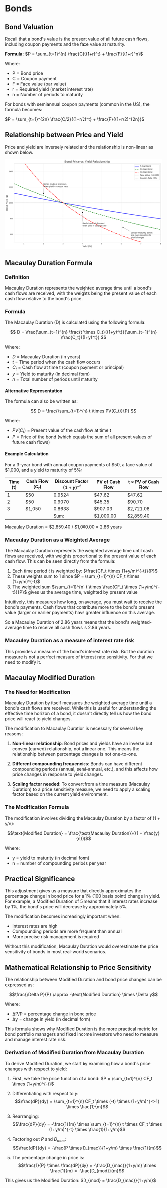 # Bonds
## Bond Valuation

Recall that a bond's value is the present value of all future cash flows, including coupon payments and the face value at maturity.

**Formula:**
$P = \sum_{t=1}^{n} \frac{C}{(1+r)^t} + \frac{F}{(1+r)^n}$

Where:
- P = Bond price
- C = Coupon payment
- F = Face value (par value)
- r = Required yield (market interest rate)
- n = Number of periods to maturity

For bonds with semiannual coupon payments (common in the US), the formula becomes:

$P = \sum_{t=1}^{2n} \frac{C/2}{(1+r/2)^t} + \frac{F}{(1+r/2)^{2n}}$

## Relationship between Price and Yield

Price and yield  are inversely related and the relationship is non-linear as shown below.

![Bond Price vs Yield Chart](images\bond_price_yield_chart.png)

## Macaulay Duration Formula

### Definition
Macaulay Duration represents the weighted average time until a bond's cash flows are received, with the weights being the present value of each cash flow relative to the bond's price.

### Formula

The Macaulay Duration (D) is calculated using the following formula:

$$
D = \frac{\sum_{t=1}^{n} \frac{t \times C_t}{(1+y)^t}}{\sum_{t=1}^{n} \frac{C_t}{(1+y)^t}}
$$

Where:
- $D$ = Macaulay Duration (in years)
- $t$ = Time period when the cash flow occurs
- $C_t$ = Cash flow at time t (coupon payment or principal)
- $y$ = Yield to maturity (in decimal form)
- $n$ = Total number of periods until maturity

#### Alternative Representation

The formula can also be written as:

$$
D = \frac{\sum_{t=1}^{n} t \times PV(C_t)}{P}
$$

Where:
- $PV(C_t)$ = Present value of the cash flow at time t
- $P$ = Price of the bond (which equals the sum of all present values of future cash flows)

#### Example Calculation

For a 3-year bond with annual coupon payments of $50, a face value of $1,000, and a yield to maturity of 5%:

| Time (t) | Cash Flow ($C_t$) | Discount Factor $(1+y)^{-t}$ | PV of Cash Flow | t × PV of Cash Flow |
|----------|------------------|------------------------|-----------------|---------------------|
| 1        | $50              | 0.9524                 | $47.62          | $47.62              |
| 2        | $50              | 0.9070                 | $45.35          | $90.70              |
| 3        | $1,050           | 0.8638                 | $907.03         | $2,721.08           |
|          |                  | Sum:                   | $1,000.00       | $2,859.40           |

Macaulay Duration = $2,859.40 / $1,000.00 = 2.86 years

### Macaulay Duration as a Weighted Average

The Macaulay Duration represents the weighted average time until cash flows are received, with weights proportional to the present value of each cash flow. This can be seen directly from the formula:

1. Each time period $t$ is weighted by: $\frac{CF_t \times (1+y/m)^{-t}}{P}$
2. These weights sum to 1 since $P = \sum_{t=1}^{n} CF_t \times (1+y/m)^{-t}$
3. The weighted sum $\sum_{t=1}^{n} t \times \frac{CF_t \times (1+y/m)^{-t}}{P}$ gives us the average time, weighted by present value

Intuitively, this measures how long, on average, you must wait to receive the bond's payments. Cash flows that contribute more to the bond's present value (larger or earlier payments) have greater influence on this average.

So a Macaulay Duration of 2.86 years means that the bond's weighted-average time to receive all cash flows is 2.86 years.  

### Macauley Duration as a measure of interest rate risk

This provides a measure of the bond's interest rate risk.   But the duration measure is not a perfect measure of interest rate sensitivity.   For that we need to modify it.

## Macaulay Modified Duration

### The Need for Modification

Macaulay Duration by itself measures the weighted average time until a bond's cash flows are received. While this is useful for understanding the effective time horizon of a bond, it doesn't directly tell us how the bond price will react to yield changes.

The modification to Macaulay Duration is necessary for several key reasons:

1. **Non-linear relationship**: Bond prices and yields have an inverse but convex (curved) relationship, not a linear one. This means the relationship between percentage changes is not one-to-one.

2. **Different compounding frequencies**: Bonds can have different compounding periods (annual, semi-annual, etc.), and this affects how price changes in response to yield changes.

3. **Scaling factor needed**: To convert from a time measure (Macaulay Duration) to a price sensitivity measure, we need to apply a scaling factor based on the current yield environment.

### The Modification Formula

The modification involves dividing the Macaulay Duration by a factor of (1 + y/n):

$$\text{Modified Duration} = \frac{\text{Macaulay Duration}}{(1 + \frac{y}{n})}$$

Where:
- y = yield to maturity (in decimal form)
- n = number of compounding periods per year

## Practical Significance

This adjustment gives us a measure that directly approximates the percentage change in bond price for a 1% (100 basis point) change in yield. For example, a Modified Duration of 5 means that if interest rates increase by 1%, the bond's price will decrease by approximately 5%.

The modification becomes increasingly important when:
- Interest rates are high
- Compounding periods are more frequent than annual
- More precise risk management is required

Without this modification, Macaulay Duration would overestimate the price sensitivity of bonds in most real-world scenarios.

## Mathematical Relationship to Price Sensitivity

The relationship between Modified Duration and bond price changes can be expressed as:

$$\frac{\Delta P}{P} \approx -\text{Modified Duration} \times \Delta y$$

Where:
- ΔP/P = percentage change in bond price
- Δy = change in yield (in decimal form)

This formula shows why Modified Duration is the more practical metric for bond portfolio managers and fixed income investors who need to measure and manage interest rate risk.

### Derivation of Modified Duration from Macaulay Duration

To derive Modified Duration, we start by examining how a bond's price changes with respect to yield:

1. First, we take the price function of a bond: $P = \sum_{t=1}^{n} CF_t \times (1+y/m)^{-t}$

2. Differentiating with respect to $y$:
   $$\frac{dP}{dy} = \sum_{t=1}^{n} CF_t \times (-t) \times (1+y/m)^{-t-1} \times \frac{1}{m}$$

3. Rearranging:
   $$\frac{dP}{dy} = -\frac{1}{m} \times \sum_{t=1}^{n} t \times CF_t \times (1+y/m)^{-t} \times \frac{1}{1+y/m}$$

4. Factoring out $P$ and $D_{mac}$:
   $$\frac{dP}{dy} = -\frac{P \times D_{mac}}{1+y/m} \times \frac{1}{m}$$

5. The percentage change in price is:
   $$\frac{1}{P} \times \frac{dP}{dy} = -\frac{D_{mac}}{1+y/m} \times \frac{1}{m} = -\frac{D_{mod}}{m}$$

This gives us the Modified Duration: $D_{mod} = \frac{D_{mac}}{1+y/m}$